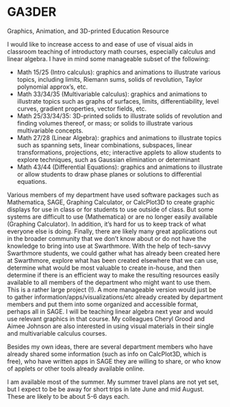 GA3DER
======

Graphics, Animation, and 3D-printed Education Resource

I would like to increase access to and ease of use of visual aids in classroom teaching of introductory math courses, especially calculus and linear algebra. I have in mind some manageable subset of the following:
 
- Math 15/25 (Intro calculus): graphics and animations to illustrate various topics, including limits, Riemann sums, solids of revolution, Taylor polynomial approx’s, etc.
- Math 33/34/35 (Multivariable calculus): graphics and animations to illustrate topics such as graphs of surfaces, limits, differentiability, level curves, gradient properties, vector fields, etc.
- Math 25/33/34/35: 3D-printed solids to illustrate solids of revolution and finding volumes thereof, or mass; or solids to illustrate various multivariable concepts.
- Math 27/28 (Linear Algebra): graphics and animations to illustrate topics such as spanning sets, linear combinations, subspaces, linear transformations,  projections, etc; interactive applets to allow students to explore techniques, such as Gaussian elimination or determinant 
- Math 43/44 (Differential Equations): graphics and animations to illustrate or allow students to draw phase planes or solutions to differential equations. 
 
Various members of my department have used software packages such as Mathematica, SAGE, Graphing Calculator, or CalcPlot3D to create graphic displays for use in class or for students to use outside of class. But some systems are difficult to use (Mathematica) or are no longer easily available (Graphing Calculator).  In addition, it’s hard for us to keep track of what everyone else is doing. Finally, there are likely many great applications out in the broader community that we don’t know about or do not have the knowledge to bring into use at Swarthmore. With the help of tech-savvy Swarthmore students, we could gather what has already been created here at Swarthmore, explore what has been created elsewhere that we can use, determine what would be most valuable to create in-house, and then determine if there is an efficient way to make the resulting resources easily available to all members of the department who might want to use them.  This is a rather large project (!). A more manageable version would just be to gather information/apps/visualizations/etc already created by department members and put them into some organized and accessible format, perhaps all in SAGE. I will be teaching linear algebra next year and would use relevant graphics in that course. My colleagues Cheryl Grood and Aimee Johnson are also interested in using visual materials in their single and multivariable calculus courses.
 
Besides my own ideas, there are several department members who have already shared some information (such as info on CalcPlot3D, which is free), who have written apps in SAGE they are willing to share, or who know of applets or other tools already available online.
 
I am available most of the summer. My summer travel plans are not yet set, but I expect to be be away for short trips in late June and mid August. These are likely to be about 5-6 days each.
